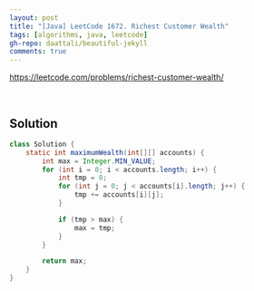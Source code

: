 ```yaml
---
layout: post
title: "[Java] LeetCode 1672. Richest Customer Wealth"
tags: [algorithms, java, leetcode]
gh-repo: daattali/beautiful-jekyll
comments: true
---
```


<https://leetcode.com/problems/richest-customer-wealth/>

<br>

## Solution

```java
class Solution {
    static int maximumWealth(int[][] accounts) {
        int max = Integer.MIN_VALUE;
        for (int i = 0; i < accounts.length; i++) {
            int tmp = 0;
            for (int j = 0; j < accounts[i].length; j++) {
                tmp += accounts[i][j];
            }

            if (tmp > max) {
                max = tmp;
            }
        }

        return max;
    }
}
```

